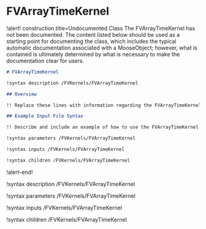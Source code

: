 # FVArrayTimeKernel

!alert! construction title=Undocumented Class
The FVArrayTimeKernel has not been documented. The content listed below should be used as a starting point for
documenting the class, which includes the typical automatic documentation associated with a
MooseObject; however, what is contained is ultimately determined by what is necessary to make the
documentation clear for users.

```markdown
# FVArrayTimeKernel

!syntax description /FVKernels/FVArrayTimeKernel

## Overview

!! Replace these lines with information regarding the FVArrayTimeKernel object.

## Example Input File Syntax

!! Describe and include an example of how to use the FVArrayTimeKernel object.

!syntax parameters /FVKernels/FVArrayTimeKernel

!syntax inputs /FVKernels/FVArrayTimeKernel

!syntax children /FVKernels/FVArrayTimeKernel
```
!alert-end!

!syntax description /FVKernels/FVArrayTimeKernel

!syntax parameters /FVKernels/FVArrayTimeKernel

!syntax inputs /FVKernels/FVArrayTimeKernel

!syntax children /FVKernels/FVArrayTimeKernel
